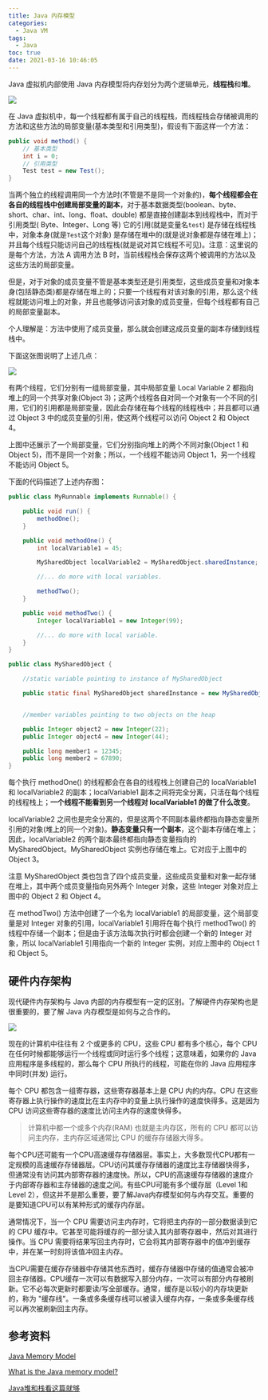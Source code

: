 ```yaml
---
title: Java 内存模型
categories:
  - Java VM
tags:
  - Java
toc: true
date: 2021-03-16 10:46:05
---
```


Java 虚拟机内部使用 Java 内存模型将内存划分为两个逻辑单元，**线程栈**和**堆**。

![](./java-memory-model-1.png)

在 Java 虚拟机中，每一个线程都有属于自己的线程栈，而线程栈会存储被调用的方法和这些方法的局部变量(基本类型和引用类型)，假设有下面这样一个方法：

```java
public void method() {
    // 基本类型
    int i = 0;
    // 引用类型
    Test test = new Test();
}
```

当两个独立的线程调用同一个方法时(不管是不是同一个对象的)，**每个线程都会在各自的线程栈中创建局部变量的副本**，对于基本数据类型(boolean、byte、short、char、int、long、float、double) 都是直接创建副本到线程栈中，而对于引用类型( Byte、Integer、Long 等) 它的引用(就是变量名`test`) 是存储在线程栈中，对象本身(就是`Test`这个对象) 是存储在堆中的(就是说对象都是存储在堆上)；并且每个线程只能访问自己的线程栈(就是说对其它线程不可见)。注意：这里说的是每个方法，方法 A 调用方法 B 时，当前线程栈会保存这两个被调用的方法以及这些方法的局部变量。

但是，对于对象的成员变量不管是基本类型还是引用类型，这些成员变量和对象本身(包括静态类)都是存储在堆上的；只要一个线程有对该对象的引用，那么这个线程就能访问堆上的对象，并且也能够访问该对象的成员变量，但每个线程都有自己的局部变量副本。

个人理解是：方法中使用了成员变量，那么就会创建这成员变量的副本存储到线程栈中。

下面这张图说明了上述几点：

![](./java-memory-model-3.png)


有两个线程，它们分别有一组局部变量，其中局部变量 Local Variable 2 都指向堆上的同一个共享对象(Object 3)；这两个线程各自对同一个对象有一个不同的引用，它们的引用都是局部变量，因此会存储在每个线程的线程栈中；并且都可以通过 Object 3 中的成员变量的引用，使这两个线程可以访问 Object 2 和 Object 4。

上图中还展示了一个局部变量，它们分别指向堆上的两个不同对象(Object 1 和 Object 5)，而不是同一个对象；所以，一个线程不能访问 Object 1，另一个线程不能访问 Object 5。

下面的代码描述了上述内存图：

```java
public class MyRunnable implements Runnable() {

    public void run() {
        methodOne();
    }

    public void methodOne() {
        int localVariable1 = 45;

        MySharedObject localVariable2 = MySharedObject.sharedInstance;

        //... do more with local variables.

        methodTwo();
    }

    public void methodTwo() {
        Integer localVariable1 = new Integer(99);

        //... do more with local variable.
    }
}

public class MySharedObject {

    //static variable pointing to instance of MySharedObject

    public static final MySharedObject sharedInstance = new MySharedObject();


    //member variables pointing to two objects on the heap

    public Integer object2 = new Integer(22);
    public Integer object4 = new Integer(44);

    public long member1 = 12345;
    public long member2 = 67890;
}
```

每个执行 methodOne() 的线程都会在各自的线程栈上创建自己的 localVariable1 和 localVariable2 的副本；localVariable1 副本之间将完全分离，只活在每个线程的线程栈上；**一个线程不能看到另一个线程对 localVariable1 的做了什么改变**。

localVariable2 之间也是完全分离的，但是这两个不同副本最终都指向静态变量所引用的对象(堆上的同一个对象)。**静态变量只有一个副本**，这个副本存储在堆上；因此，localVariable2 的两个副本最终都指向静态变量指向的 MySharedObject。MySharedObject 实例也存储在堆上。它对应于上图中的 Object 3。

注意 MySharedObject 类也包含了四个成员变量，这些成员变量和对象一起存储在堆上，其中两个成员变量指向另外两个 Integer 对象，这些 Integer 对象对应上图中的 Object 2 和 Object 4。

在 methodTwo() 方法中创建了一个名为 localVariable1 的局部变量，这个局部变量是对 Integer 对象的引用，localVariable1 引用将在每个执行 methodTwo() 的线程中存储一个副本；但是由于该方法每次执行时都会创建一个新的 Integer 对象，所以 localVariable1 引用指向一个新的 Integer 实例，对应上图中的 Object 1 和 Object 5。


## 硬件内存架构

现代硬件内存架构与 Java 内部的内存模型有一定的区别。了解硬件内存架构也是很重要的，要了解 Java 内存模型是如何与之合作的。

![](./java-memory-model-4.png)

现在的计算机中往往有 2 个或更多的 CPU，这些 CPU 都有多个核心，每个 CPU 在任何时候都能够运行一个线程或同时运行多个线程；这意味着，如果你的 Java 应用程序是多线程的，那么每个 CPU 所执行的线程，可能在你的 Java 应用程序中同时(并发) 运行。


每个 CPU 都包含一组寄存器，这些寄存器基本上是 CPU 内的内存。CPU 在这些寄存器上执行操作的速度比在主内存中的变量上执行操作的速度快得多。这是因为 CPU 访问这些寄存器的速度比访问主内存的速度快得多。

> 计算机中都一个或多个内存(RAM) 也就是主内存区，所有的 CPU 都可以访问主内存，主内存区域通常比 CPU 的缓存存储器大得多。



每个CPU还可能有一个CPU高速缓存存储器层。事实上，大多数现代CPU都有一定规模的高速缓存存储器层。CPU访问其缓存存储器的速度比主存储器快得多，但通常没有访问其内部寄存器的速度快。所以，CPU的高速缓存存储器的速度介于内部寄存器和主存储器的速度之间。有些CPU可能有多个缓存层（Level 1和Level 2），但这并不是那么重要，要了解Java内存模型如何与内存交互。重要的是要知道CPU可以有某种形式的缓存内存层。



通常情况下，当一个 CPU 需要访问主内存时，它将把主内存的一部分数据读到它的 CPU 缓存中。它甚至可能将缓存的一部分读入其内部寄存器中，然后对其进行操作。当 CPU 需要将结果写回主内存时，它会将其内部寄存器中的值冲到缓存中，并在某一时刻将该值冲回主内存。

当CPU需要在缓存存储器中存储其他东西时，缓存存储器中存储的值通常会被冲回主存储器。CPU缓存一次可以有数据写入部分内存，一次可以有部分内存被刷新。它不必每次更新时都要读/写全部缓存。通常，缓存是以较小的内存块更新的，称为 "缓存线"。一条或多条缓存线可以被读入缓存内存，一条或多条缓存线可以再次被刷新回主内存。














## 参考资料

[Java Memory Model](http://tutorials.jenkov.com/java-concurrency/java-memory-model.html)

[What is the Java memory model?](https://www.educative.io/edpresso/what-is-the-java-memory-model)

[Java堆和栈看这篇就够](https://iamjohnnyzhuang.github.io/java/2016/07/12/Java%E5%A0%86%E5%92%8C%E6%A0%88%E7%9C%8B%E8%BF%99%E7%AF%87%E5%B0%B1%E5%A4%9F.html)

